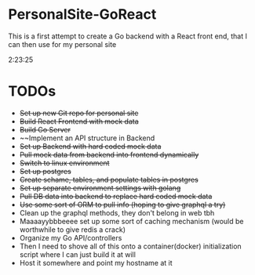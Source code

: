 # PersonalSite-GoReact
 
This is a first attempt to create a Go backend with a React front end, that I can then use for my personal site

2:23:25

# TODOs
- ~~Set up new Git repo for personal site~~
- ~~Build React Frontend with mock data~~
- ~~Build Go Server~~
- ~~Implement an API structure in Backend
- ~~Set up Backend with hard coded mock data~~
- ~~Pull mock data from backend into frontend dynamically~~
- ~~Switch to linux environment~~
- ~~Set up postgres~~
- ~~Create schame, tables, and populate tables in postgres~~
- ~~Set up separate environment settings with golang~~
- ~~Pull DB data into backend to replace hard coded mock data~~
- ~~Use some sort of ORM to pull info (hoping to give graphql a try)~~
- Clean up the graphql methods, they don't belong in web tbh
- Maaaayybbbeeee set up some sort of caching mechanism (would be worthwhile to give redis a crack)
- Organize my Go API/controllers
- Then I need to shove all of this onto a container(docker) initialization script where I can just build it at will
- Host it somewhere and point my hostname at it